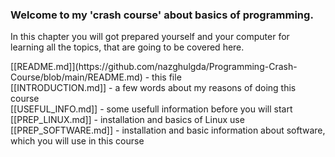 <h3>Welcome to my 'crash course' about basics of programming.</h3>

<p>In this chapter you will got prepared yourself and your computer for learning all the topics, that are going to be covered here.</p>


<p>[[README.md]](https://github.com/nazghulgda/Programming-Crash-Course/blob/main/README.md) - this file<br>
[[INTRODUCTION.md]] - a few words about my reasons of doing this course<br>
[[USEFUL_INFO.md]] - some usefull information before you will start<br>
[[PREP_LINUX.md]] - installation and basics of Linux use<br>
[[PREP_SOFTWARE.md]] - installation and basic information about software, which you will use in this course</p>
